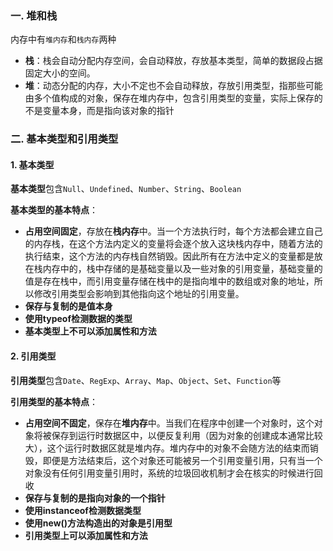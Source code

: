 <!-- ---
title: JS基础系列之基本类型和引用类型的区别
date: 2022-11-03
tags: JS基础系列
set: BaseJS
--- -->



### 一. 堆和栈

内存中有`堆内存`和`栈内存`两种
* **栈**：栈会自动分配内存空间，会自动释放，存放基本类型，简单的数据段占据固定大小的空间。
* **堆**：动态分配的内存，大小不定也不会自动释放，存放引用类型，指那些可能由多个值构成的对象，保存在堆内存中，包含引用类型的变量，实际上保存的不是变量本身，而是指向该对象的指针

### 二. 基本类型和引用类型

#### 1. 基本类型

**基本类型**包含`Null`、`Undefined`、`Number`、`String`、`Boolean`

**基本类型的基本特点**：
* **占用空间固定**，存放在**栈内存**中。当一个方法执行时，每个方法都会建立自己的内存栈，在这个方法内定义的变量将会逐个放入这块栈内存中，随着方法的执行结束，这个方法的内存栈自然销毁。因此所有在方法中定义的变量都是放在栈内存中的，栈中存储的是基础变量以及一些对象的引用变量，基础变量的值是存在栈中，而引用变量存储在栈中的是指向堆中的数组或对象的地址，所以修改引用类型会影响到其他指向这个地址的引用变量。
* **保存与复制的是值本身**
* **使用typeof检测数据的类型**
* **基本类型上不可以添加属性和方法**

#### 2. 引用类型

**引用类型**包含`Date`、`RegExp`、`Array`、`Map`、`Object`、`Set`、`Function`等

**引用类型的基本特点**：
* **占用空间不固定**，保存在**堆内存**中。当我们在程序中创建一个对象时，这个对象将被保存到运行时数据区中，以便反复利用（因为对象的创建成本通常比较大），这个运行时数据区就是堆内存。堆内存中的对象不会随方法的结束而销毁，即便是方法结束后，这个对象还可能被另一个引用变量引用，只有当一个对象没有任何引用变量引用时，系统的垃圾回收机制才会在核实的时候进行回收
* **保存与复制的是指向对象的一个指针**
* **使用instanceof检测数据类型**
* **使用new()方法构造出的对象是引用型**
* **引用类型上可以添加属性和方法**